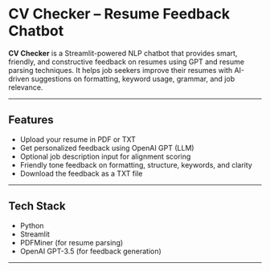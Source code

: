 # CV Checker – Resume Feedback Chatbot

**CV Checker** is a Streamlit-powered NLP chatbot that provides smart, friendly, and constructive feedback on resumes using GPT and resume parsing techniques. It helps job seekers improve their resumes with AI-driven suggestions on formatting, keyword usage, grammar, and job relevance.

---

## Features

-  Upload your resume in PDF or TXT
-  Get personalized feedback using OpenAI GPT (LLM)
-  Optional job description input for alignment scoring
-  Friendly tone feedback on formatting, structure, keywords, and clarity
-  Download the feedback as a TXT file

---

##  Tech Stack

- Python
- Streamlit
- PDFMiner (for resume parsing)
- OpenAI GPT-3.5 (for feedback generation)

---
